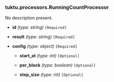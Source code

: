 ### tuktu.processors.RunningCountProcessor
No description present.

  * **id** *(type: string)* `[Required]`

  * **result** *(type: string)* `[Required]`

  * **config** *(type: object)* `[Required]`

    * **start_at** *(type: int)* `[Optional]`

    * **per_block** *(type: boolean)* `[Optional]`

    * **step_size** *(type: int)* `[Optional]`

